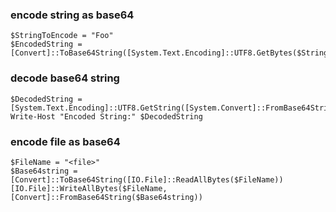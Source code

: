 ### encode string as base64
```
$StringToEncode = "Foo"
$EncodedString = [Convert]::ToBase64String([System.Text.Encoding]::UTF8.GetBytes($StringToEncode))
```

### decode base64 string
```
$DecodedString = [System.Text.Encoding]::UTF8.GetString([System.Convert]::FromBase64String($EncodedString))
Write-Host "Encoded String:" $DecodedString
```

### encode file as base64
```
$FileName = "<file>"
$Base64string = [Convert]::ToBase64String([IO.File]::ReadAllBytes($FileName))
[IO.File]::WriteAllBytes($FileName, [Convert]::FromBase64String($Base64string))
```

